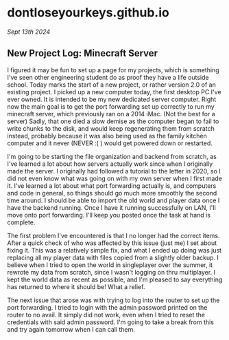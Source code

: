 # dontloseyourkeys.github.io


*Sept 13th 2024*
## New Project Log: Minecraft Server

I figured it may be fun to set up a page for my projects, which is something I've seen other engineering student do as proof they have a life outside school. Today marks the start of a new project, or rather version 2.0 of an existing project. I picked up a new computer today, the first desktop PC I've ever owned. It is intended to be my new dedicated server computer. Right now the main goal is to get the port forwarding set up correctly to run my minecraft server, which previously ran on a 2014 iMac. (Not the best for a server) Sadly, that one died a slow demise as the computer began to fail to write chunks to the disk, and would keep regenerating them from scratch instead, probably because it was also being used as the family kitchen computer and it never (NEVER :( ) would get powered down or restarted. 

I'm going to be starting the file organization and backend from scratch, as I've learned a lot about how servers actually work since when I originally made the server. I originally had followed a tutorial to the letter in 2020, so I did not even know what was going on with my own server when I first made it. I've learned a lot about what port forwarding actually is, and computers and code in general, so things should go much more smoothly the second time around. I should be able to import the old world and player data once I have the backend running. Once I have it running successfully on LAN, I'll move onto port forwarding. I'll keep you posted once the task at hand is complete.

The first problem I've encountered is that I no longer had the correct items. After a quick check of who was affected by this issue (just me) I set about fixing it. This was a relatively simple fix, and what I ended up doing was just replacing all my player data with files copied from a slightly older backup. I believe when I tried to open the world in singleplayer over the summer, it rewrote my data from scratch, since I wasn't logging on thru multiplayer. I kept the world data as recent as possible, and I'm pleased to say everything has returned to where it should be! What a relief. 

The next issue that arose was with trying to log into the router to set up the port forwarding. I tried to login with the admin password printed on the router to no avail. It simply did not work, even when I tried to reset the credentials with said admin password. I'm going to take a break from this and try again tomorrow when I can call them. 
